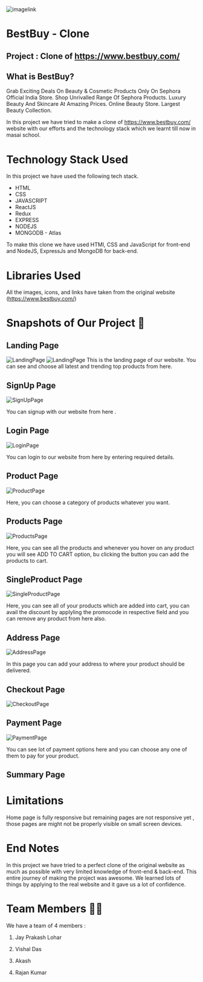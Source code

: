 ![imagelink](static/images/TechHub.png)

# BestBuy - Clone

## Project : Clone of https://www.bestbuy.com/

## What is BestBuy?

Grab Exciting Deals On Beauty & Cosmetic Products Only On Sephora Official India Store. Shop Unrivalled Range Of Sephora Products. Luxury Beauty And Skincare At Amazing Prices. Online Beauty Store. Largest Beauty Collection.

In this project we have tried to make a clone of https://www.bestbuy.com/ website with our efforts and the technology stack which we learnt till now in masai school.

# Technology Stack Used

In this project we have used the following tech stack.

- HTML
- CSS
- JAVASCRIPT
- ReactJS
- Redux
- EXPRESS
- NODEJS
- MONGODB - Atlas

To make this clone we have used HTMl, CSS and JavaScript for front-end and NodeJS, ExpressJs and MongoDB for back-end.

# Libraries Used

All the images, icons, and links have taken from the original website (https://www.bestbuy.com/)

# Snapshots of Our Project 📸

## Landing Page

![LandingPage](static/images/LandingPage.png)
![LandingPage](static/images/home1.png)
This is the landing page of our website. You can see and choose all latest and trending top products from here.

## SignUp Page

![SignUpPage](static/images/SignupPage.png)

You can signup with our website from here .

## Login Page

![LoginPage](static/images/LoginPage.png)

You can login to our website from here by entering required details.

## Product Page

![ProductPage](static/images/ProductPage.png)

Here, you can choose a category of products whatever you want.

## Products Page

![ProductsPage](static/images/ProductPage1.png)

Here, you can see all the products and whenever you hover on any product you will see ADD TO CART option, bu clicking the button you can add the products to cart.

## SingleProduct Page

![SingleProductPage](static/images/SingleProductPage.png)

Here, you can see all of your products which are added into cart, you can avail the discount by applyling the promocode in respective field and you can remove any product from here also.

## Address Page

![AddressPage](static/images/AddressPage.png)

In this page you can add your address to where your product should be delivered.

## Checkout Page

![CheckoutPage](static/images/CheckoutPage.png)

## Payment Page

![PaymentPage](static/images/PaymentPage.png)

You can see lot of payment options here and you can choose any one of them to pay for your product.

## Summary Page

# Limitations

Home page is fully responsive but remaining pages are not responsive yet , those pages are might not be properly visible on small screen devices.

# End Notes

In this project we have tried to a perfect clone of the original website as much as possible with very limited knowledge of front-end & back-end.
This entire journey of making the project was awesome. We learned lots of things by applying to the real website and it gave us a lot of confidence.

# Team Members 🤝🏻

We have a team of 4 members :

1. Jay Prakash Lohar

2. Vishal Das

3. Akash

4. Rajan Kumar
